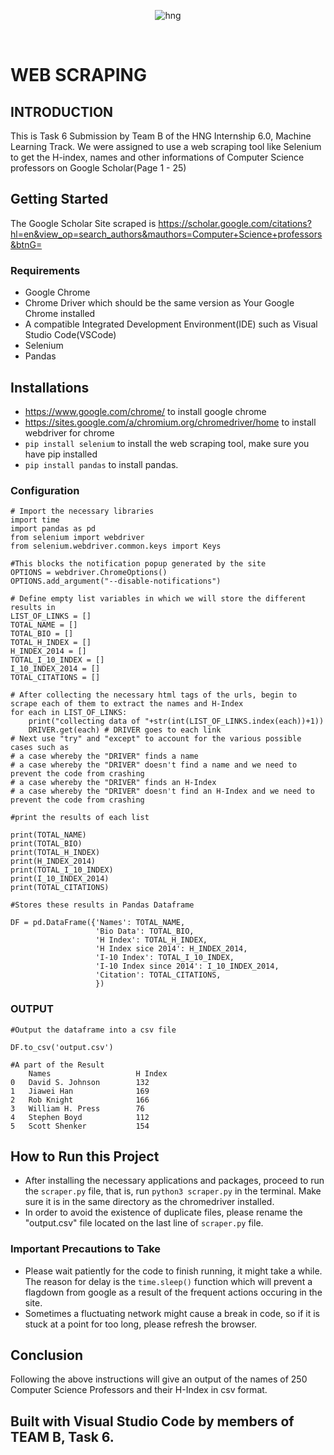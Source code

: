 <div align="center">

![hng](https://res.cloudinary.com/iambeejayayo/image/upload/v1554240066/brand-logo.png)

<br>

</div>

# WEB SCRAPING

## INTRODUCTION
This is Task 6 Submission by Team B of the HNG Internship 6.0, Machine Learning Track. We were assigned to use a web scraping tool like Selenium to get the H-index, names and other informations of Computer Science professors on Google Scholar(Page 1 - 25)

## Getting Started
The Google Scholar Site scraped is https://scholar.google.com/citations?hl=en&view_op=search_authors&mauthors=Computer+Science+professors&btnG=

### Requirements
- Google Chrome
- Chrome Driver which should be the same version as Your Google Chrome installed
- A compatible Integrated Development Environment(IDE) such as Visual Studio Code(VSCode)
- Selenium
- Pandas

## Installations
- https://www.google.com/chrome/ to install google chrome
- https://sites.google.com/a/chromium.org/chromedriver/home to install webdriver for chrome
- ```pip install selenium``` to install the web scraping tool, make sure you have pip installed
- ```pip install pandas``` to install pandas.

### Configuration

```
# Import the necessary libraries
import time
import pandas as pd
from selenium import webdriver
from selenium.webdriver.common.keys import Keys 
```

```
#This blocks the notification popup generated by the site
OPTIONS = webdriver.ChromeOptions()
OPTIONS.add_argument("--disable-notifications")
```

```
# Define empty list variables in which we will store the different results in
LIST_OF_LINKS = []
TOTAL_NAME = []
TOTAL_BIO = []
TOTAL_H_INDEX = []
H_INDEX_2014 = []
TOTAL_I_10_INDEX = []
I_10_INDEX_2014 = []
TOTAL_CITATIONS = []
```

```
# After collecting the necessary html tags of the urls, begin to scrape each of them to extract the names and H-Index
for each in LIST_OF_LINKS:
    print("collecting data of "+str(int(LIST_OF_LINKS.index(each))+1))
    DRIVER.get(each) # DRIVER goes to each link      
# Next use "try" and "except" to account for the various possible cases such as
# a case whereby the "DRIVER" finds a name 
# a case whereby the "DRIVER" doesn't find a name and we need to prevent the code from crashing
# a case whereby the "DRIVER" finds an H-Index
# a case whereby the "DRIVER" doesn't find an H-Index and we need to prevent the code from crashing

```

```
#print the results of each list

print(TOTAL_NAME)
print(TOTAL_BIO)
print(TOTAL_H_INDEX)
print(H_INDEX_2014)
print(TOTAL_I_10_INDEX)
print(I_10_INDEX_2014)
print(TOTAL_CITATIONS)
```

```
#Stores these results in Pandas Dataframe

DF = pd.DataFrame({'Names': TOTAL_NAME,
                   'Bio Data': TOTAL_BIO,
                   'H Index': TOTAL_H_INDEX,
                   'H Index sice 2014': H_INDEX_2014,
                   'I-10 Index': TOTAL_I_10_INDEX,
                   'I-10 Index since 2014': I_10_INDEX_2014,
                   'Citation': TOTAL_CITATIONS,
                   })  
```

### OUTPUT
```
#Output the dataframe into a csv file

DF.to_csv('output.csv') 
```
```
#A part of the Result
 	Names 	                H Index
0 	David S. Johnson 	    132
1 	Jiawei Han 	            169
2 	Rob Knight 	            166
3 	William H. Press   	    76
4 	Stephen Boyd 	        112
5 	Scott Shenker 	        154
```



## How to Run this Project
- After installing the necessary applications and packages, proceed to run the `scraper.py` file, that is, run `python3 scraper.py` in the terminal. Make sure it is in the same directory as the chromedriver installed.
- In order to avoid the existence of duplicate files, please rename the "output.csv" file located on the last line of `scraper.py` file.

### Important Precautions to Take
-  Please wait patiently for the code to finish running, it might take a while.
The reason for delay is the `time.sleep()` function which will prevent a flagdown from google as a result of the frequent actions occuring in the site.
-  Sometimes a fluctuating network might cause a break in code, so if it is stuck at a
point for too long, please refresh the browser.


## Conclusion
Following the above instructions will give an output of the names of 250 Computer Science Professors and their H-Index in csv format.

## Built with Visual Studio Code by members of TEAM B, Task 6.
